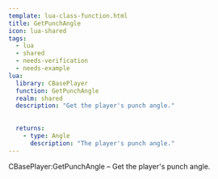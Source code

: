 ```yaml
---
template: lua-class-function.html
title: GetPunchAngle
icon: lua-shared
tags:
  - lua
  - shared
  - needs-verification
  - needs-example
lua:
  library: CBasePlayer
  function: GetPunchAngle
  realm: shared
  description: "Get the player's punch angle."
  
  
  returns:
    - type: Angle
      description: "The player's punch angle."
---
```


<div class="lua__search__keywords">
CBasePlayer:GetPunchAngle &#x2013; Get the player's punch angle.
</div>
